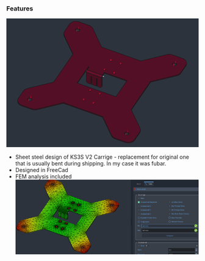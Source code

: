 ### Features

![](https://github.com/255h/kp3s_v2_carrige/blob/main/isometric.png)

- Sheet steel design of KS3S V2 Carrige - replacement for original one that is usually bent during shipping. In my case it was fubar.
- Designed in FreeCad
- FEM analysis included
![](https://github.com/255h/kp3s_v2_carrige/blob/main/fem.png)

